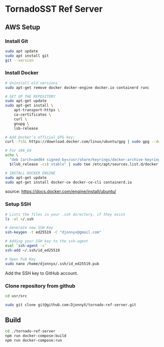# TornadoSST Ref Server

## AWS Setup

### Install Git

```bash
sudo apt update
sudo apt install git
git --version
```

### Install Docker

```bash
# Uninstall old versions
sudo apt-get remove docker docker-engine docker.io containerd runc

# SET UP THE REPOSITORY
sudo apt-get update
sudo apt-get install \
    apt-transport-https \
    ca-certificates \
    curl \
    gnupg \
    lsb-release

# Add Docker’s official GPG key:
curl -fsSL https://download.docker.com/linux/ubuntu/gpg | sudo gpg --dearmor -o /usr/share/keyrings/docker-archive-keyring.gpg

# For x86_64
echo \
  "deb [arch=amd64 signed-by=/usr/share/keyrings/docker-archive-keyring.gpg] https://download.docker.com/linux/ubuntu \
  $(lsb_release -cs) stable" | sudo tee /etc/apt/sources.list.d/docker.list > /dev/null

# INSTALL DOCKER ENGINE
sudo apt-get update
sudo apt-get install docker-ce docker-ce-cli containerd.io
```

source: https://docs.docker.com/engine/install/ubuntu/

### Setup SSH

```bash
# Lists the files in your .ssh directory, if they exist
ls -al ~/.ssh

# Generate new SSH Key
ssh-keygen -t ed25519 -C "djonnyx@gmail.com"

# Adding your SSH key to the ssh-agent
eval `ssh-agent -s`
ssh-add ~/.ssh/id_ed25519

# Open Pub Key
sudo nano /home/djonnyx/.ssh/id_ed25519.pub
```

Add the SSH key to GitHub account.

### Clone repository from github

```bash
cd usr/src

sudo git clone git@github.com:DjonnyX/tornado-ref-server.git
```

## Build

```bash
cd ./tornado-ref-server
npm run docker-compose:build
npm run docker-compose:run
```
